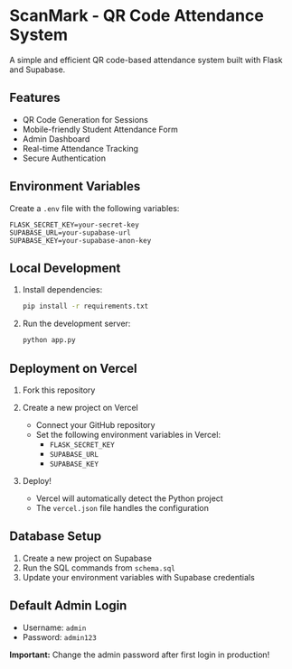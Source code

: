 # ScanMark - QR Code Attendance System

A simple and efficient QR code-based attendance system built with Flask and Supabase.

## Features

- QR Code Generation for Sessions
- Mobile-friendly Student Attendance Form
- Admin Dashboard
- Real-time Attendance Tracking
- Secure Authentication

## Environment Variables

Create a `.env` file with the following variables:

```env
FLASK_SECRET_KEY=your-secret-key
SUPABASE_URL=your-supabase-url
SUPABASE_KEY=your-supabase-anon-key
```

## Local Development

1. Install dependencies:
   ```bash
   pip install -r requirements.txt
   ```

2. Run the development server:
   ```bash
   python app.py
   ```

## Deployment on Vercel

1. Fork this repository

2. Create a new project on Vercel
   - Connect your GitHub repository
   - Set the following environment variables in Vercel:
     - `FLASK_SECRET_KEY`
     - `SUPABASE_URL`
     - `SUPABASE_KEY`

3. Deploy!
   - Vercel will automatically detect the Python project
   - The `vercel.json` file handles the configuration

## Database Setup

1. Create a new project on Supabase
2. Run the SQL commands from `schema.sql`
3. Update your environment variables with Supabase credentials

## Default Admin Login

- Username: `admin`
- Password: `admin123`

**Important:** Change the admin password after first login in production!
